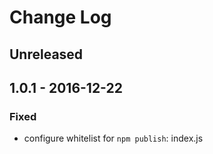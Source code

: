 # Change Log


## Unreleased


## 1.0.1 - 2016-12-22


### Fixed

-   configure whitelist for `npm publish`: index.js
